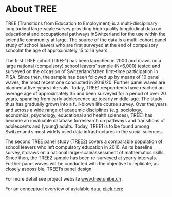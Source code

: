 # About TREE

TREE (Transitions from Education to Employment) is a multi-disciplinary longitudinal large-scale survey providing high-quality longitudinal data on educational and occupational pathways inSwitzerland for the use within the scientific community at large. The source of the data is a multi-cohort panel study of school leavers who are first surveyed at the end of compulsory schoolat the age of approximately 15 to 16 years.

The first TREE cohort (TREE1) has been launched in 2000 and draws on a large national (compulsory) school leavers’ sample (N>6,000) tested and surveyed on the occasion of Switzerland’sthen first-time participation in PISA. Since then, the sample has been followed up by means of 10 panel waves, the most recent one conducted in 2019/20. Further panel waves are planned atfive-years intervals. Today, TREE1 respondents have reached an average age of approximately 35 and been surveyed for a period of over 20 years, spanning from early adolescence up toearly middle-age. The study thus has gradually grown into a full-blown life course survey.
Over the years and across a wide range of academic disciplines (e.g. sociology, economics, psychology, educational and health sciences), TREE1 has become an invaluable database forresearch on pathways and transitions of adolescents and (young) adults. Today, TREE1 is to be found among Switzerland’s most widely used data infrastructures in the social sciences.

The second TREE panel study (TREE2) covers a comparable population of school leavers who left compulsory education in 2016. As its baseline survey, it draws on a national large-scaleassessment of mathematics skills. Since then, the TREE2 sample has been re-surveyed at yearly intervals. Further panel waves will be conducted with the objective to replicate, as closely aspossible, TREE1’s panel design.

For more detail see project website www.tree.unibe.ch .

For an conceptual overview of avialable data, [click here](https://github.com/TREE-panel/TREE2_release2021_Variable_List_conceptual) 

